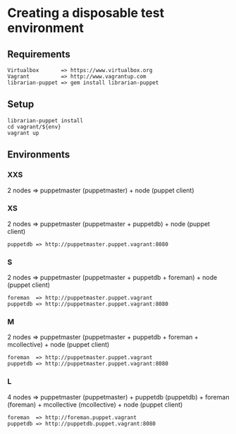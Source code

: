 # Creating a disposable test environment

## Requirements
    Virtualbox       => https://www.virtualbox.org
    Vagrant          => http://www.vagrantup.com
    librarian-puppet => gem install librarian-puppet

## Setup
    librarian-puppet install
    cd vagrant/${env}
    vagrant up
    
## Environments

### XXS
2 nodes => puppetmaster (puppetmaster) + node (puppet client)

### XS
2 nodes => puppetmaster (puppetmaster + puppetdb) + node (puppet client)

    puppetdb => http://puppetmaster.puppet.vagrant:8080

### S
2 nodes => puppetmaster (puppetmaster + puppetdb + foreman) + node (puppet client)

    foreman  => http://puppetmaster.puppet.vagrant
    puppetdb => http://puppetmaster.puppet.vagrant:8080


### M
2 nodes => puppetmaster (puppetmaster + puppetdb + foreman + mcollective) + node (puppet client)

    foreman  => http://puppetmaster.puppet.vagrant
    puppetdb => http://puppetmaster.puppet.vagrant:8080
    
### L
4 nodes => puppetmaster (puppetmaster) + puppetdb (puppetdb) + foreman (foreman) + mcollective (mcollective) + node (puppet client)

    foreman  => http://foreman.puppet.vagrant
    puppetdb => http://puppetdb.puppet.vagrant:8080
    